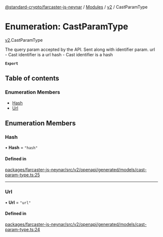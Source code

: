 [@standard-crypto/farcaster-js-neynar](../README.md) / [Modules](../modules.md) / [v2](../modules/v2.md) / CastParamType

# Enumeration: CastParamType

[v2](../modules/v2.md).CastParamType

The query param accepted by the API. Sent along with identifier param. url - Cast identifier is a url hash - Cast identifier is a hash

**`Export`**

## Table of contents

### Enumeration Members

- [Hash](v2.CastParamType.md#hash)
- [Url](v2.CastParamType.md#url)

## Enumeration Members

### Hash

• **Hash** = ``"hash"``

#### Defined in

[packages/farcaster-js-neynar/src/v2/openapi/generated/models/cast-param-type.ts:25](https://github.com/standard-crypto/farcaster-js/blob/main/packages/farcaster-js-neynar/src/v2/openapi/generated/models/cast-param-type.ts#L25)

___

### Url

• **Url** = ``"url"``

#### Defined in

[packages/farcaster-js-neynar/src/v2/openapi/generated/models/cast-param-type.ts:24](https://github.com/standard-crypto/farcaster-js/blob/main/packages/farcaster-js-neynar/src/v2/openapi/generated/models/cast-param-type.ts#L24)
